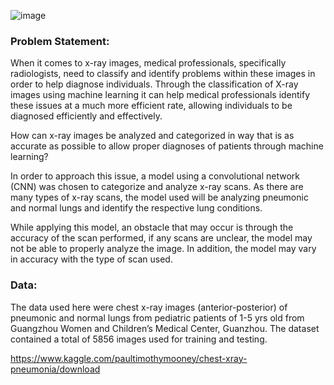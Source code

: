 ![image](https://user-images.githubusercontent.com/67992204/89576551-70f4a380-d7fd-11ea-8a06-d857b2949c69.png)

### **Problem Statement:**

When it comes to x-ray images, medical professionals, specifically radiologists, need to classify and identify problems within these images in order to help diagnose individuals. Through the classification of X-ray images using machine learning it can help medical professionals identify these issues at a much more efficient rate, allowing individuals to be diagnosed efficiently and effectively.

How can x-ray images be analyzed and categorized in way that is as accurate as possible to allow proper diagnoses of patients through machine learning?

In order to approach this issue, a model using a convolutional network (CNN) was chosen to categorize and analyze x-ray scans. As there are many types of x-ray scans, the model used will be analyzing pneumonic and normal lungs and identify the respective lung conditions.

While applying this model, an obstacle that may occur is through the accuracy of the scan performed, if any scans are unclear, the model may not be able to properly analyze the image. In addition, the model may vary in accuracy with the type of scan used.

### **Data:**

The data used here were chest x-ray images (anterior-posterior) of pneumonic and normal lungs from pediatric patients of 1-5 yrs old from Guangzhou Women and Children’s Medical Center, Guanzhou. The dataset contained a total of 5856 images used for training and testing.

https://www.kaggle.com/paultimothymooney/chest-xray-pneumonia/download
